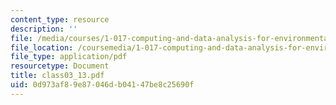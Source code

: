 ```yaml
---
content_type: resource
description: ''
file: /media/courses/1-017-computing-and-data-analysis-for-environmental-applications-fall-2003/0d973af89e87046db04147be8c25690f_class03_13.pdf
file_location: /coursemedia/1-017-computing-and-data-analysis-for-environmental-applications-fall-2003/0d973af89e87046db04147be8c25690f_class03_13.pdf
file_type: application/pdf
resourcetype: Document
title: class03_13.pdf
uid: 0d973af8-9e87-046d-b041-47be8c25690f
---
```

